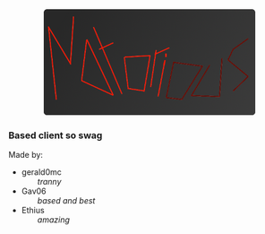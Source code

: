 <!--
  Ensure 75% width on all devices.
  This may break the height on some devices.
-->

<div align="center">
  <img src="/content/icon-full.png" width="75%">
</div>

<h3>Based client so swag</h3>


<!-- 
  For you braindeads that dont understand the html credits:
  <ul></ul> is the thingymajigy that makes the list
  <li></li> is another thingymajigy that makes content in the list
  <br> is to make a line-break (new line thingy)
  &emsp; is to make spaces in the text that markdown will allow
  <i></i> is to make the text italic
-->

<p>
  Made by:
  <ul>
    <li>gerald0mc<br>&emsp;&emsp;<i>tranny</i></li>
    <li>Gav06<br>&emsp;&emsp;<i>based and best</i></li>
    <li>Ethius<br>&emsp;&emsp;<i>amazing</i></li>
  </ul>
</p>
